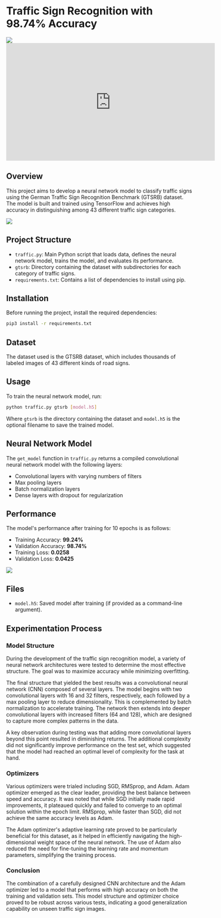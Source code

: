 # Traffic Sign Recognition with 98.74% Accuracy
<img src="https://i.imgur.com/0w8qDPz.jpg">

<iframe width="560" height="315" src="https://www.youtube.com/embed/cGvT-y1VWfY?si=je2xiirfrZs3oDmo&amp;start=2" title="YouTube video player" frameborder="0" allow="accelerometer; autoplay; clipboard-write; encrypted-media; gyroscope; picture-in-picture; web-share" allowfullscreen></iframe>

## Overview
This project aims to develop a neural network model to classify traffic signs using the German Traffic Sign Recognition Benchmark (GTSRB) dataset. The model is built and trained using TensorFlow and achieves high accuracy in distinguishing among 43 different traffic sign categories.

<img src="https://i.imgur.com/xeDJYDH.png">

## Project Structure
- `traffic.py`: Main Python script that loads data, defines the neural network model, trains the model, and evaluates its performance.
- `gtsrb`: Directory containing the dataset with subdirectories for each category of traffic signs.
- `requirements.txt`: Contains a list of dependencies to install using pip.

## Installation
Before running the project, install the required dependencies:

```bash
pip3 install -r requirements.txt
```

## Dataset
The dataset used is the GTSRB dataset, which includes thousands of labeled images of 43 different kinds of road signs.

## Usage
To train the neural network model, run:

```bash
python traffic.py gtsrb [model.h5]
```

Where `gtsrb` is the directory containing the dataset and `model.h5` is the optional filename to save the trained model.

## Neural Network Model
The `get_model` function in `traffic.py` returns a compiled convolutional neural network model with the following layers:
- Convolutional layers with varying numbers of filters
- Max pooling layers
- Batch normalization layers
- Dense layers with dropout for regularization

## Performance
The model's performance after training for 10 epochs is as follows:
- Training Accuracy: **99.24%**
- Validation Accuracy: **98.74%**
- Training Loss: **0.0258**
- Validation Loss: **0.0425**
<img src="https://i.imgur.com/aLwdRDN.png">

## Files
- `model.h5`: Saved model after training (if provided as a command-line argument).


## Experimentation Process

### Model Structure

During the development of the traffic sign recognition model, a variety of neural network architectures were tested to determine the most effective structure. The goal was to maximize accuracy while minimizing overfitting.

The final structure that yielded the best results was a convolutional neural network (CNN) composed of several layers. The model begins with two convolutional layers with 16 and 32 filters, respectively, each followed by a max pooling layer to reduce dimensionality. This is complemented by batch normalization to accelerate training. The network then extends into deeper convolutional layers with increased filters (64 and 128), which are designed to capture more complex patterns in the data.

A key observation during testing was that adding more convolutional layers beyond this point resulted in diminishing returns. The additional complexity did not significantly improve performance on the test set, which suggested that the model had reached an optimal level of complexity for the task at hand.

### Optimizers

Various optimizers were trialed including SGD, RMSprop, and Adam. Adam optimizer emerged as the clear leader, providing the best balance between speed and accuracy. It was noted that while SGD initially made rapid improvements, it plateaued quickly and failed to converge to an optimal solution within the epoch limit. RMSprop, while faster than SGD, did not achieve the same accuracy levels as Adam.

The Adam optimizer's adaptive learning rate proved to be particularly beneficial for this dataset, as it helped in efficiently navigating the high-dimensional weight space of the neural network. The use of Adam also reduced the need for fine-tuning the learning rate and momentum parameters, simplifying the training process.

### Conclusion

The combination of a carefully designed CNN architecture and the Adam optimizer led to a model that performs with high accuracy on both the training and validation sets. This model structure and optimizer choice proved to be robust across various tests, indicating a good generalization capability on unseen traffic sign images.